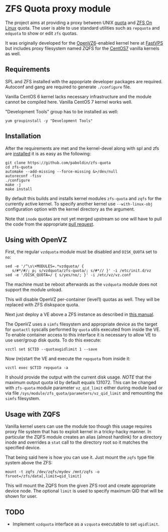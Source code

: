 ZFS Quota proxy module
======================

The project aims at providing a proxy between UNIX
[quota](http://sourceforge.net/projects/linuxquota) and
[ZFS On Linux](http://zfsonlinux.org/) quota. The user is able to use standard
utilities such as `repquota` and `edquota` to show or edit `zfs` quotas.

It was originally developed for the [OpenVZ6](https://openvz.org/)-enabled
kernel here at [FastVPS](http://vps2fast.com/) but includes proxy filesystem
named ZQFS for the [CentOS7](https://www.centos.org/) vanilla kernels as well.

Requirements
------------

SPL and ZFS installed with the appopriate developer packages are required.
Autoconf and gang are required to generate `./configure` file.

Vanilla CentOS 6 kernel lacks necessary infrastructure and the module
cannot be compiled here. Vanilla CentOS 7 kernel works well.

"Development Tools" group has to be installed as well:

```shell
yum groupinstall -y "Development Tools"
```

Installation
------------

After the requirements are met and the kernel-devel along with spl and zfs
are [installed](http://zfsonlinux.org/epel.html) it is as easy as the following:

```shell
git clone https://github.com/paboldin/zfs-quota
cd zfs-quota
automake --add-missing --force-missing &>/dev/null
autoreconf -fisv
./configure
make -j
make install
```

By default this builds and installs kernel modules `zfs-quota` and `zqfs` for
the currently active kernel. To specify another kernel use `--with-linux-obj`
configuration option with the kernel directory as the argument.

Note that `inode` quotas are not yet merged upstream so one will have to
pull the code from the appropriate
[pull request](https://github.com/zfsonlinux/zfs/issues/3500).

Using with OpenVZ
-----------------

First, the regular `vzdquota` module must be disabled and `DISK_QUOTA` set to
`no`:

```shell
sed -e '/^\s\+MODULES=.*vzdquota/ {
   s/#*/#/; p; s/vzdquota/zfs-quota/; s/#*// }' -i /etc/init.d/vz
sed -e '/DISK_QUOTA=/ { s/yes/no/; }' -i /etc/vz/vz.conf
```

The machine must be reboot afterwards as the `vzdquota` module does not
support the module unload.

This will disable OpenVZ per-container (level1) quotas as well. They will be
replaced with ZFS diskspace quota.

Next just deploy a VE above a ZFS instance as described in
[this manual](https://github.com/pavel-odintsov/OpenVZ_ZFS/blob/master/OpenVZ_containers_on_zfs_filesystem.md).

The OpenVZ uses a `simfs` filesystem and appropriate device as the target
for `quotactl` syscalls performed by `quota` utils executed from inside the VE.
To enable container access to this interface it is necessary to allow VE
to use user/group disk quota. To do this execute:

```shell
vzctl set $CTID --quotaugidlimit 1 --save
```

Now (re)start the VE and execute the `repquota` from inside it:

```shell
vzctl exec $CTID repquota -a
```

It should provide the output with the current disk usage. *NOTE* that the
maximum output quota id by default equals 131072. This can be changed with
`zfs-quota` module parameter `vz_qid_limit` either during module load
or via file `/sys/module/zfs_quota/parameters/vz_qid_limit` and remounting
the `simfs` filesystem.

Usage with ZQFS
---------------

Vanilla kernel users can use the module too though this usage requires proxy
file system that has to exploit kernel in a tricky-hacky manner. In particular
the ZQFS module creates an alias (almost hardlink) for a directory inode and
overrides a `stat` call to the directory root so it matches the specified
device.

That being said here is how you can use it. Just mount the `zqfs` type file
system above the ZFS:

```shell
mount -t zqfs /dev/zqfs/mydev /mnt/zqfs -o fsroot=/zfs/data[,limit=qid_limit]
```

This will mount the ZQFS from the given ZFS root and create appropriate device
node. The optional `limit` is used to specify maximum QID that will be shown
for user.

TODO
----

* Implement `vzdquota` interface as a `vzquota` executable to set `ugidlimit`.
